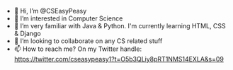 - 👋 Hi, I’m @CSEasyPeasy
- 👀 I’m interested in Computer Science
- 🌱 I’m very familiar with Java & Python. I'm currently learning HTML, CSS & Django
- 💞️ I’m looking to collaborate on any CS related stuff
- 📫 How to reach me? On my Twitter handle: https://twitter.com/cseasypeasy1?t=O5b3QLiy8pRT1NMS14EXLA&s=09

<!---
CSEasyPeasy/CSEasyPeasy is a ✨ special ✨ repository because its `README.md` (this file) appears on your GitHub profile.
You can click the Preview link to take a look at your changes.
--->
